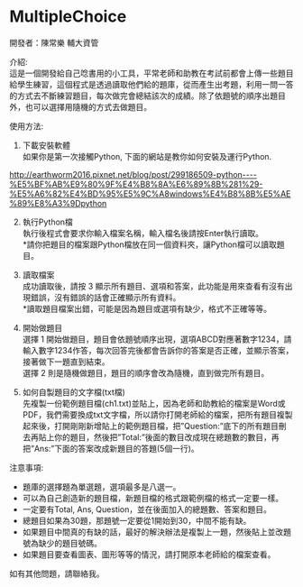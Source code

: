 # MultipleChoice

開發者：陳常樂 輔大資管

介紹:  
這是一個開發給自己唸書用的小工具，平常老師和助教在考試前都會上傳一些題目給學生練習，這個程式是透過讀取他們給的題庫，從而產生出考題，利用一問一答的方式去不斷練習題目，每次做完會總結該次的成績。除了依題號的順序出題目外，也可以選擇用隨機的方式去做題目。

使用方法:  
1. 下載安裝軟體  
如果你是第一次接觸Python, 下面的網站是教你如何安裝及運行Python.

http://earthworm2016.pixnet.net/blog/post/299186509-python----%E5%BF%AB%E9%80%9F%E4%B8%8A%E6%89%8B%281%29-%E5%A6%82%E4%BD%95%E5%9C%A8windows%E4%B8%8B%E5%AE%89%E8%A3%9Dpython

2. 執行Python檔  
執行後程式會要求你輸入檔案名稱，輸入檔名後請按Enter執行讀取。  
*請你把題目的檔案跟Python檔放在同一個資料夾，讓Python檔可以讀取題目。

3. 讀取檔案  
成功讀取後，請按 3 顯示所有題目、選項和答案，此功能是用來查看有沒有出現錯誤，沒有錯誤的話會正確顯示所有資料。  
*讀取題目檔案出錯，可能是因為題目或選項有缺少，格式不正確等等。

4. 開始做題目  
選擇 1 開始做題目，題目會依題號順序出現，選項ABCD對應著數字1234，請輸入數字1234作答，每次回答完後都會告訴你的答案是否正確，並顯示答案，接著做下一題直到結束。  
選擇 2 則是隨機做題目，題目的順序會改為隨機，直到做完所有題目。

5. 如何自製題目的文字檔(txt檔)  
先複製一份範例題目檔(ch1.txt)並貼上，因為老師和助教給的檔案是Word或PDF，我們需要換成txt文字檔，所以請你打開老師給的檔案，把所有題目複製起來後，打開剛剛新增貼上的範例題目檔，把”Question:”底下的所有題目刪去再貼上你的題目，然後把”Total:”後面的數目改成現在總題數的數目，再把”Ans:”下面的答案改成新題目的答題(5個一行)。

注意事項:
* 題庫的選擇題為單選題，選項最多是八選一。
* 可以為自己創造新的題目檔，新題目檔的格式跟範例檔的格式一定要一樣。
* 一定要有Total, Ans, Question，並在後面加入的總題數、答案和題目。
* 總題目如果為30題，那題號一定要從1開始到30，中間不能有缺。
* 如果題目中間真的有缺的話，最好的解決辦法是複製上一題，然後貼上並改題號為缺少的題目號碼。
* 如果題目要查看圖表、圖形等等的情況，請打開原本老師給的檔案查看。

如有其他問題，請聯絡我。